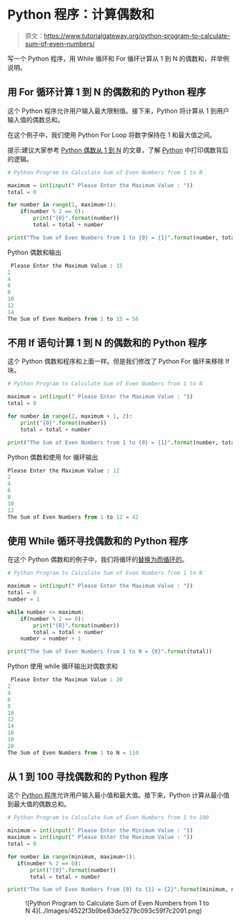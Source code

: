 # Python 程序：计算偶数和

> 原文：<https://www.tutorialgateway.org/python-program-to-calculate-sum-of-even-numbers/>

写一个 Python 程序，用 While 循环和 For 循环计算从 1 到 N 的偶数和，并举例说明。

## 用 For 循环计算 1 到 N 的偶数和的 Python 程序

这个 Python 程序允许用户输入最大限制值。接下来，Python 将计算从 1 到用户输入值的偶数总和。

在这个例子中，我们使用 Python For Loop 将数字保持在 1 和最大值之间。

提示:建议大家参考 [Python 偶数从 1 到 N](https://www.tutorialgateway.org/python-program-to-print-even-numbers-from-1-to-n/) 的文章，了解 [Python](https://www.tutorialgateway.org/python-tutorial/) 中打印偶数背后的逻辑。

```py
# Python Program to Calculate Sum of Even Numbers from 1 to N

maximum = int(input(" Please Enter the Maximum Value : "))
total = 0

for number in range(1, maximum+1):
    if(number % 2 == 0):
        print("{0}".format(number))
        total = total + number

print("The Sum of Even Numbers from 1 to {0} = {1}".format(number, total))
```

Python 偶数和输出

```py
 Please Enter the Maximum Value : 15
2
4
6
8
10
12
14
The Sum of Even Numbers from 1 to 15 = 56
```

## 不用 If 语句计算 1 到 N 的偶数和的 Python 程序

这个 Python 偶数和程序和上面一样。但是我们修改了 Python For 循环来移除 If 块。

```py
# Python Program to Calculate Sum of Even Numbers from 1 to N

maximum = int(input(" Please Enter the Maximum Value : "))
total = 0

for number in range(2, maximum + 1, 2):
    print("{0}".format(number))
    total = total + number

print("The Sum of Even Numbers from 1 to {0} = {1}".format(number, total))
```

Python 偶数和使用 for 循环输出

 ```py
 Please Enter the Maximum Value : 12
2
4
6
8
10
12
The Sum of Even Numbers from 1 to 12 = 42
```

## 使用 While 循环寻找偶数和的 Python 程序

在这个 Python 偶数和的例子中，我们将循环的[替换为](https://www.tutorialgateway.org/python-for-loop/)[而循环的](https://www.tutorialgateway.org/python-while-loop/)。

```py
# Python Program to Calculate Sum of Even Numbers from 1 to N

maximum = int(input(" Please Enter the Maximum Value : "))
total = 0
number = 1

while number <= maximum:
    if(number % 2 == 0):
        print("{0}".format(number))
        total = total + number
    number = number + 1

print("The Sum of Even Numbers from 1 to N = {0}".format(total))
```

Python 使用 while 循环输出对偶数求和

```py
 Please Enter the Maximum Value : 20
2
4
6
8
10
12
14
16
18
20
The Sum of Even Numbers from 1 to N = 110
```

## 从 1 到 100 寻找偶数和的 Python 程序

这个 [Python 程序](https://www.tutorialgateway.org/python-programming-examples/)允许用户输入最小值和最大值。接下来，Python 计算从最小值到最大值的偶数总和。

 ```py
# Python Program to Calculate Sum of Even Numbers from 1 to 100

minimum = int(input(" Please Enter the Minimum Value : "))
maximum = int(input(" Please Enter the Maximum Value : "))
total = 0

for number in range(minimum, maximum+1):
    if(number % 2 == 0):
        print("{0}".format(number))
        total = total + number

print("The Sum of Even Numbers from {0} to {1} = {2}".format(minimum, number, total))
```

<figure class="wp-block-image">![Python Program to Calculate Sum of Even Numbers from 1 to N 4](../Images/4522f3b9be83de5279c093c59f7c2091.png)</figure>
